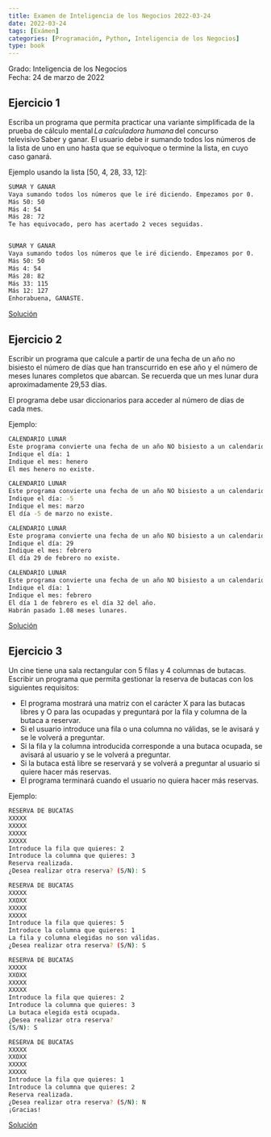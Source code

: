 ```yaml
---
title: Examen de Inteligencia de los Negocios 2022-03-24
date: 2022-03-24
tags: [Exámen]
categories: [Programación, Python, Inteligencia de los Negocios]
type: book
---
```


Grado: Inteligencia de los Negocios  
Fecha: 24 de marzo de 2022

## Ejercicio 1

Escriba un programa que permita practicar una variante simplificada de la prueba de cálculo mental _La calculadora humana_ del concurso televisivo Saber y ganar. El usuario debe ir sumando todos los números de la lista de uno en uno hasta que se equivoque o termine la lista, en cuyo caso ganará.

Ejemplo usando la lista [50, 4, 28, 33, 12]: 

```sh
SUMAR Y GANAR 
Vaya sumando todos los números que le iré diciendo. Empezamos por 0. 
Más 50: 50 
Más 4: 54 
Más 28: 72 
Te has equivocado, pero has acertado 2 veces seguidas.


SUMAR Y GANAR 
Vaya sumando todos los números que le iré diciendo. Empezamos por 0. 
Más 50: 50 
Más 4: 54 
Más 28: 82
Más 33: 115
Más 12: 127
Enhorabuena, GANASTE.
```

<a href="https://colab.research.google.com/github/asalber/aprendeconalf/blob/master/content/es/docencia/python/examenes/inteligencia-negocios/soluciones/examen-2022-03-24/ejercicio1.ipynb" class="btn btn-info" target="_blank">Solución</a>

## Ejercicio 2

Escribir un programa que calcule a partir de una fecha de un año no bisiesto el número de días que han transcurrido en ese año y el número de meses lunares completos que abarcan. Se recuerda que un mes lunar dura aproximadamente 29,53 días. 

El programa debe usar diccionarios para acceder al número de días de cada mes.

Ejemplo:

```sh
CALENDARIO LUNAR 
Este programa convierte una fecha de un año NO bisiesto a un calendario lunar. 
Indique el día: 1 
Indique el mes: henero 
El mes henero no existe. 

CALENDARIO LUNAR 
Este programa convierte una fecha de un año NO bisiesto a un calendario lunar 
Indique el día: -5 
Indique el mes: marzo 
El día -5 de marzo no existe.

CALENDARIO LUNAR 
Este programa convierte una fecha de un año NO bisiesto a un calendario lunar 
Indique el día: 29 
Indique el mes: febrero 
El día 29 de febrero no existe. 

CALENDARIO LUNAR 
Este programa convierte una fecha de un año NO bisiesto a un calendario lunar 
Indique el día: 1 
Indique el mes: febrero 
El día 1 de febrero es el día 32 del año. 
Habrán pasado 1.08 meses lunares.
```

<a href="https://colab.research.google.com/github/asalber/aprendeconalf/blob/master/content/es/docencia/python/examenes/inteligencia-negocios/soluciones/examen-2022-03-24/ejercicio2.ipynb" class="btn btn-info" target="_blank">Solución</a>

## Ejercicio 3

Un cine tiene una sala rectangular con 5 filas y 4 columnas de butacas.  Escribir un programa que permita gestionar la reserva de butacas con los siguientes requisitos:

- El programa mostrará una matriz con el carácter X para las butacas libres y O para las ocupadas y preguntará por la fila y columna de la butaca a reservar.  
- Si el usuario introduce una fila o una columna no válidas, se le avisará y se le volverá a preguntar.  
- Si la fila y la columna introducida corresponde a una butaca ocupada, se avisará al usuario y se le volverá a preguntar.  
- Si la butaca está libre se reservará y se volverá a preguntar al usuario si quiere hacer más reservas.  
- El programa terminará cuando el usuario no quiera hacer más reservas.

Ejemplo:  

```sh
RESERVA DE BUCATAS 
XXXXX  
XXXXX  
XXXXX  
XXXXX  
Introduce la fila que quieres: 2  
Introduce la columna que quieres: 3  
Reserva realizada.  
¿Desea realizar otra reserva? (S/N): S

RESERVA DE BUCATAS 
XXXXX  
XXOXX  
XXXXX  
XXXXX  
Introduce la fila que quieres: 5  
Introduce la columna que quieres: 1  
La fila y columna elegidas no son válidas.  
¿Desea realizar otra reserva? (S/N): S

RESERVA DE BUCATAS  
XXXXX  
XXOXX  
XXXXX  
XXXXX  
Introduce la fila que quieres: 2  
Introduce la columna que quieres: 3  
La butaca elegida está ocupada.  
¿Desea realizar otra reserva? 
(S/N): S

RESERVA DE BUCATAS  
XXXXX  
XXOXX  
XXXXX  
XXXXX  
Introduce la fila que quieres: 1  
Introduce la columna que quieres: 2  
Reserva realizada.  
¿Desea realizar otra reserva? (S/N): N  
¡Gracias! 
```

<a href="https://colab.research.google.com/github/asalber/aprendeconalf/blob/master/content/es/docencia/python/examenes/inteligencia-negocios/soluciones/examen-2022-03-24/ejercicio3.ipynb" class="btn btn-info" target="_blank">Solución</a>
